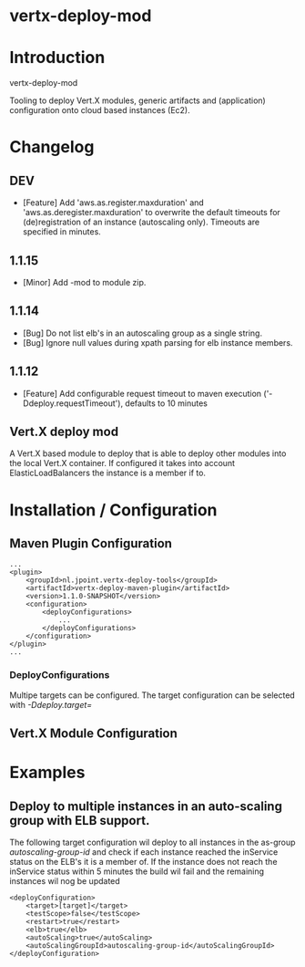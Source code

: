 vertx-deploy-mod
================
# Introduction
vertx-deploy-mod

Tooling to deploy Vert.X modules, generic artifacts and (application) configuration onto cloud based instances (Ec2).

# Changelog
## DEV
* [Feature] Add 'aws.as.register.maxduration' and 'aws.as.deregister.maxduration' to overwrite the default timeouts for (de)registration of an instance (autoscaling only). Timeouts are specified in minutes.
## 1.1.15
* [Minor] Add -mod to module zip.
## 1.1.14
* [Bug] Do not list elb's in an autoscaling group as a single string.
* [Bug] Ignore null values during xpath parsing for elb instance members.

## 1.1.12
* [Feature] Add configurable request timeout to maven execution ('-Ddeploy.requestTimeout'), defaults to 10 minutes

## Vert.X deploy mod
A Vert.X based module to deploy that is able to deploy other modules into the local Vert.X container. If configured it takes into account
ElasticLoadBalancers the instance is a member if to.


# Installation / Configuration

## Maven Plugin Configuration
    ...
    <plugin>
        <groupId>nl.jpoint.vertx-deploy-tools</groupId>
        <artifactId>vertx-deploy-maven-plugin</artifactId>
        <version>1.1.0-SNAPSHOT</version>
        <configuration>
            <deployConfigurations>
                ...
            </deployConfigurations>
        </configuration>
    </plugin>
    ...
### DeployConfigurations

Multipe targets can be configured. The target configuration can be selected with *-Ddeploy.target=*


## Vert.X Module Configuration


# Examples

## Deploy to multiple instances in an auto-scaling group with ELB support.
The following target configuration wil deploy to all instances in the as-group *autoscaling-group-id* and check if each instance reached the inService status
on the ELB's it is a member of. If the instance does not reach the inService status within 5 minutes the build wil fail and the remaining instances wil nog be updated

    <deployConfiguration>
        <target>[target]</target>
        <testScope>false</testScope>
        <restart>true</restart>
        <elb>true</elb>
        <autoScaling>true</autoScaling>
        <autoScalingGroupId>autoscaling-group-id</autoScalingGroupId>
    </deployConfiguration>
    



